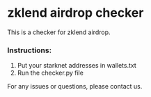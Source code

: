 # zklend airdrop checker

This is a checker for zklend airdrop.

### Instructions:
1. Put your starknet addresses in wallets.txt
2. Run the checker.py file

For any issues or questions, please contact us.
